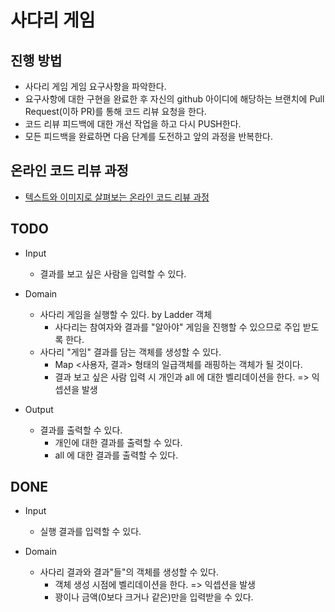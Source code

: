 # 사다리 게임
## 진행 방법
* 사다리 게임 게임 요구사항을 파악한다.
* 요구사항에 대한 구현을 완료한 후 자신의 github 아이디에 해당하는 브랜치에 Pull Request(이하 PR)를 통해 코드 리뷰 요청을 한다.
* 코드 리뷰 피드백에 대한 개선 작업을 하고 다시 PUSH한다.
* 모든 피드백을 완료하면 다음 단계를 도전하고 앞의 과정을 반복한다.

## 온라인 코드 리뷰 과정
* [텍스트와 이미지로 살펴보는 온라인 코드 리뷰 과정](https://github.com/nextstep-step/nextstep-docs/tree/master/codereview)

## TODO
* Input
    * 결과를 보고 싶은 사람을 입력할 수 있다.

* Domain
    * 사다리 게임을 실행할 수 있다. by Ladder 객체
        * 사다리는 참여자와 결과를 "알아야" 게임을 진행할 수 있으므로 주입 받도록 한다.
    * 사다리 "게임" 결과를 담는 객체를 생성할 수 있다.
        * Map <사용자, 결과> 형태의 일급객체를 래핑하는 객체가 될 것이다.
        * 결과 보고 싶은 사람 입력 시 개인과 all 에 대한 벨리데이션을 한다. => 익셉션을 발생


* Output
    * 결과를 출력할 수 있다.
        * 개인에 대한 결과를 출력할 수 있다.
        * all 에 대한 결과를 출력할 수 있다.
## DONE

* Input
    * 실행 결과를 입력할 수 있다.
  
* Domain
    * 사다리 결과와 결과"들"의 객체를 생성할 수 있다.
        * 객체 생성 시점에 벨리데이션을 한다. => 익셉션을 발생
        * 꽝이나 금액(0보다 크거나 같은)만을 입력받을 수 있다.